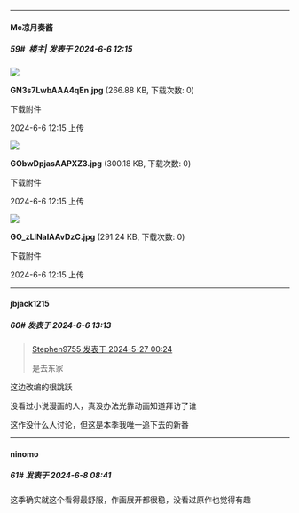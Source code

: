 ﻿
*****

####  Mc凉月奏酱  
##### 59#         楼主| 发表于 2024-6-6 12:15

<img src="https://img.saraba1st.com/forum/202406/06/121524jtqvukbzqu091rej.jpg" referrerpolicy="no-referrer">

<strong>GN3s7LwbAAA4qEn.jpg</strong> (266.88 KB, 下载次数: 0)

下载附件

2024-6-6 12:15 上传

<img src="https://img.saraba1st.com/forum/202406/06/121524mrot7m9qm3qr9cj9.jpg" referrerpolicy="no-referrer">

<strong>GObwDpjasAAPXZ3.jpg</strong> (300.18 KB, 下载次数: 0)

下载附件

2024-6-6 12:15 上传

<img src="https://img.saraba1st.com/forum/202406/06/121524sc772m1tc2mho7k8.jpg" referrerpolicy="no-referrer">

<strong>GO_zLlNaIAAvDzC.jpg</strong> (291.24 KB, 下载次数: 0)

下载附件

2024-6-6 12:15 上传


*****

####  jbjack1215  
##### 60#       发表于 2024-6-6 13:13

<blockquote><a href="httphttps://bbs.saraba1st.com/2b/forum.php?mod=redirect&amp;goto=findpost&amp;pid=65013155&amp;ptid=2178490" target="_blank">Stephen9755 发表于 2024-5-27 00:24</a>

是去东家</blockquote>
这边改编的很跳跃

没看过小说漫画的人，真没办法光靠动画知道拜访了谁

这作没什么人讨论，但这是本季我唯一追下去的新番


*****

####  ninomo  
##### 61#       发表于 2024-6-8 08:41

这季确实就这个看得最舒服，作画展开都很稳，没看过原作也觉得有趣

